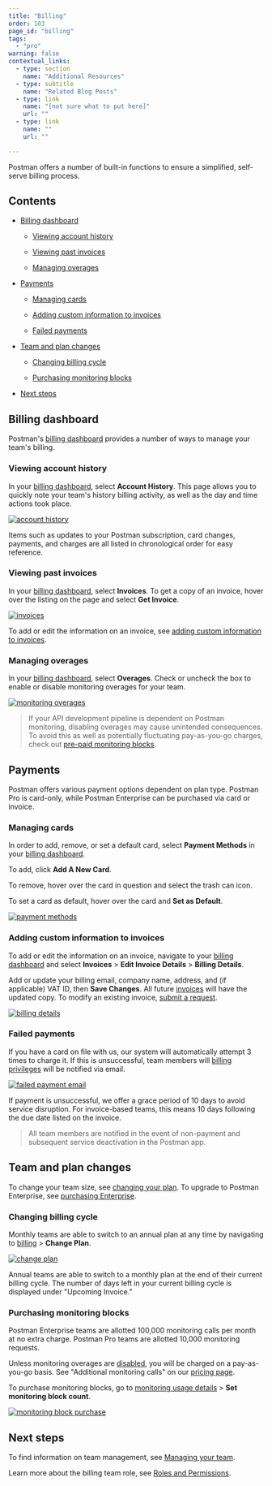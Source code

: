 ```yaml
---
title: "Billing"
order: 103
page_id: "billing"
tags: 
  - "pro"
warning: false
contextual_links:
  - type: section
    name: "Additional Resources"
  - type: subtitle
    name: "Related Blog Posts"
  - type: link
    name: "[not sure what to put here]"
    url: ""
  - type: link
    name: ""
    url: ""

---
```


Postman offers a number of built-in functions to ensure a simplified, self-serve billing process.

## Contents

* [Billing dashboard](/docs/postman-pro/managing-pro/billing#billing-dashboard)

    * [Viewing account history](/docs/postman-pro/managing-pro/billing#viewing-account-history)

    * [Viewing past invoices](/docs/postman-pro/managing-pro/billing#viewing-past-invoices)

    * [Managing overages](/docs/postman-pro/managing-pro/billing#managing-overages)

* [Payments](/docs/postman-pro/managing-pro/billing#payments)

    * [Managing cards](/docs/postman-pro/managing-pro/billing#managing-cards)

    * [Adding custom information to invoices](/docs/postman-pro/managing-pro/billing#adding-custom-information-to-invoices)

    * [Failed payments](/docs/postman-pro/managing-pro/billing#failed-payments)

* [Team and plan changes](/docs/postman-pro/managing-pro/billing#team-and-plan-changes)

    * [Changing billing cycle](/docs/postman-pro/managing-pro/billing#changing-billing-cycle)

    * [Purchasing monitoring blocks](/docs/postman-pro/managing-pro/billing#purchasing-monitoring-blocks)

* [Next steps](/docs/postman-pro/managing-pro/billing#next-steps)

## Billing dashboard

Postman's [billing dashboard](http://go.postman.co/billing) provides a number of ways to manage your team's billing.

### Viewing account history

In your [billing dashboard](http://go.postman.co/billing), select **Account History**. This page allows you to quickly note your team's history billing activity, as well as the day and time actions took place.

[![account history](https://assets.postman.com/postman-docs/account-history.jpg)](https://assets.postman.com/postman-docs/account-history.jpg)

Items such as updates to your Postman subscription, card changes, payments, and charges are all listed in chronological order for easy reference.  

### Viewing past invoices

In your [billing dashboard](http://go.postman.co/billing), select **Invoices**. To get a copy of an invoice, hover over the listing on the page and select **Get Invoice**.

[![invoices](https://assets.postman.com/postman-docs/invoices.jpg)](https://assets.postman.com/postman-docs/invoices.jpg)

To add or edit the information on an invoice, see [adding custom information to invoices](/docs/postman-pro/managing-pro/billing#adding-custom-information-to-invoices).

### Managing overages

In your [billing dashboard](http://go.postman.co/billing), select **Overages**. Check or uncheck the box to enable or disable monitoring overages for your team.

[![monitoring overages](https://assets.postman.com/postman-docs/monitoring-overages.jpg)](https://assets.postman.com/postman-docs/monitoring-overages.jpg)

> If your API development pipeline is dependent on Postman monitoring, disabling overages may cause unintended consequences. To avoid this as well as potentially fluctuating pay-as-you-go charges, check out [pre-paid monitoring blocks](/docs/postman/monitors/pricing-monitors/#request-blocks-for-pro-and-enterprise-teams).

## Payments

Postman offers various payment options dependent on plan type. Postman Pro is card-only, while Postman Enterprise can be purchased via card or invoice.

### Managing cards

In order to add, remove, or set a default card, select **Payment Methods** in your [billing dashboard](http://go.postman.co/billing).

To add, click **Add A New Card**.

To remove, hover over the card in question and select the trash can icon.

To set a card as default, hover over the card and **Set as Default**.

[![payment methods](https://assets.postman.com/postman-docs/payment-methods.jpg)](https://assets.postman.com/postman-docs/payment-methods.jpg)

### Adding custom information to invoices

To add or edit the information on an invoice, navigate to your [billing dashboard](http://go.postman.co/billing) and select **Invoices** > **Edit Invoice Details** > **Billing Details**.

Add or update your billing email, company name, address, and (if applicable) VAT ID, then **Save Changes**. All future [invoices](http://go.postman.co/billing/invoices) will have the updated copy. To modify an existing invoice, [submit a request](https://support.getpostman.com/hc/en-us).

[![billing details](https://assets.postman.com/postman-docs/billing-details.jpg)](https://assets.postman.com/postman-docs/billing-details.jpg)

### Failed payments

If you have a card on file with us, our system will automatically attempt 3 times to charge it. If this is unsuccessful, team members will [billing privileges](/docs/postman-pro/managing-pro/managing-your-team/#managing-roles) will be notified via email.

[![failed payment email](https://assets.postman.com/postman-docs/failed-payment-email.jpg)](https://assets.postman.com/postman-docs/failed-payment-email.jpg)

If payment is unsuccessful, we offer a grace period of 10 days to avoid service disruption. For invoice-based teams, this means 10 days following the due date listed on the invoice.

> All team members are notified in the event of non-payment and subsequent service deactivation in the Postman app.

## Team and plan changes

To change your team size, see [changing your plan](docs/postman-pro/managing-pro/changing-your-plan/). To upgrade to Postman Enterprise, see [purchasing Enterprise](/docs/postman-enterprise/purchasing-enterprise/).

### Changing billing cycle

Monthly teams are able to switch to an annual plan at any time by navigating to [billing](https://go.postman.co/billing/overview) > **Change Plan**.

[![change plan](https://assets.postman.com/postman-docs/change-plan.jpg)](https://assets.postman.com/postman-docs/change-plan.jpg)

Annual teams are able to switch to a monthly plan at the end of their current billing cycle. The number of days left in your current billing cycle is displayed under "Upcoming Invoice."

### Purchasing monitoring blocks

Postman Enterprise teams are allotted 100,000 monitoring calls per month at no extra charge. Postman Pro teams are allotted 10,000 monitoring requests.

Unless monitoring overages are [disabled](/docs/postman-pro/managing-pro/billing#managing-overages), you will be charged on a pay-as-you-go basis. See "Additional monitoring calls" on our [pricing page](https://www.getpostman.com/pricing).

To purchase monitoring blocks, go to [monitoring usage details](http://go.postman.co/usage/monitors) > **Set monitoring block count**.

[![monitoring block purchase](https://assets.postman.com/postman-docs/monitoring-block-purchase.jpg)](https://assets.postman.com/postman-docs/monitoring-block-purchase.jpg)

## Next steps

To find information on team management, see [Managing your team](/docs/postman-pro/managing-pro/managing-your-team/).

Learn more about the billing team role, see [Roles and Permissions](/docs/postman-pro/managing-pro/roles-and-permissions/).
